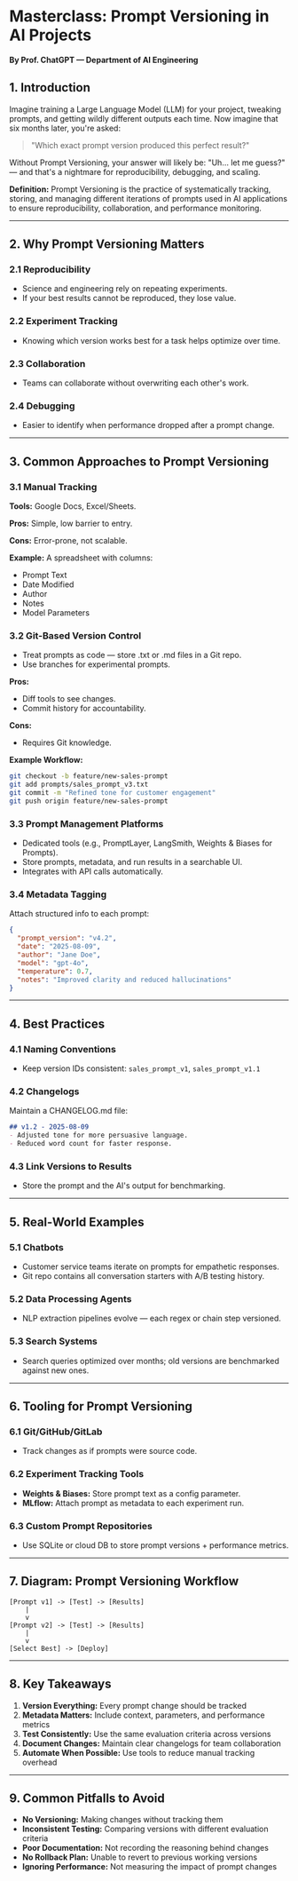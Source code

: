 # Masterclass: Prompt Versioning in AI Projects

**By Prof. ChatGPT — Department of AI Engineering**

## 1. Introduction

Imagine training a Large Language Model (LLM) for your project, tweaking prompts, and getting wildly different outputs each time.
Now imagine that six months later, you're asked:

> "Which exact prompt version produced this perfect result?"

Without Prompt Versioning, your answer will likely be: "Uh… let me guess?" — and that's a nightmare for reproducibility, debugging, and scaling.

**Definition:**
Prompt Versioning is the practice of systematically tracking, storing, and managing different iterations of prompts used in AI applications to ensure reproducibility, collaboration, and performance monitoring.

---

## 2. Why Prompt Versioning Matters

### 2.1 Reproducibility

- Science and engineering rely on repeating experiments.
- If your best results cannot be reproduced, they lose value.

### 2.2 Experiment Tracking

- Knowing which version works best for a task helps optimize over time.

### 2.3 Collaboration

- Teams can collaborate without overwriting each other's work.

### 2.4 Debugging

- Easier to identify when performance dropped after a prompt change.

---

## 3. Common Approaches to Prompt Versioning

### 3.1 Manual Tracking

**Tools:** Google Docs, Excel/Sheets.

**Pros:** Simple, low barrier to entry.

**Cons:** Error-prone, not scalable.

**Example:** A spreadsheet with columns:
- Prompt Text
- Date Modified
- Author
- Notes
- Model Parameters

### 3.2 Git-Based Version Control

- Treat prompts as code — store .txt or .md files in a Git repo.
- Use branches for experimental prompts.

**Pros:**
- Diff tools to see changes.
- Commit history for accountability.

**Cons:**
- Requires Git knowledge.

**Example Workflow:**
```bash
git checkout -b feature/new-sales-prompt
git add prompts/sales_prompt_v3.txt
git commit -m "Refined tone for customer engagement"
git push origin feature/new-sales-prompt
```

### 3.3 Prompt Management Platforms

- Dedicated tools (e.g., PromptLayer, LangSmith, Weights & Biases for Prompts).
- Store prompts, metadata, and run results in a searchable UI.
- Integrates with API calls automatically.

### 3.4 Metadata Tagging

Attach structured info to each prompt:

```json
{
  "prompt_version": "v4.2",
  "date": "2025-08-09",
  "author": "Jane Doe",
  "model": "gpt-4o",
  "temperature": 0.7,
  "notes": "Improved clarity and reduced hallucinations"
}
```

---

## 4. Best Practices

### 4.1 Naming Conventions

- Keep version IDs consistent: `sales_prompt_v1`, `sales_prompt_v1.1`

### 4.2 Changelogs

Maintain a CHANGELOG.md file:

```markdown
## v1.2 - 2025-08-09
- Adjusted tone for more persuasive language.
- Reduced word count for faster response.
```

### 4.3 Link Versions to Results

- Store the prompt and the AI's output for benchmarking.

---

## 5. Real-World Examples

### 5.1 Chatbots

- Customer service teams iterate on prompts for empathetic responses.
- Git repo contains all conversation starters with A/B testing history.

### 5.2 Data Processing Agents

- NLP extraction pipelines evolve — each regex or chain step versioned.

### 5.3 Search Systems

- Search queries optimized over months; old versions are benchmarked against new ones.

---

## 6. Tooling for Prompt Versioning

### 6.1 Git/GitHub/GitLab

- Track changes as if prompts were source code.

### 6.2 Experiment Tracking Tools

- **Weights & Biases:** Store prompt text as a config parameter.
- **MLflow:** Attach prompt as metadata to each experiment run.

### 6.3 Custom Prompt Repositories

- Use SQLite or cloud DB to store prompt versions + performance metrics.

---

## 7. Diagram: Prompt Versioning Workflow

```
[Prompt v1] -> [Test] -> [Results]  
    |  
    v  
[Prompt v2] -> [Test] -> [Results]  
    |  
    v  
[Select Best] -> [Deploy]
```

---

## 8. Key Takeaways

1. **Version Everything:** Every prompt change should be tracked
2. **Metadata Matters:** Include context, parameters, and performance metrics
3. **Test Consistently:** Use the same evaluation criteria across versions
4. **Document Changes:** Maintain clear changelogs for team collaboration
5. **Automate When Possible:** Use tools to reduce manual tracking overhead

---

## 9. Common Pitfalls to Avoid

- **No Versioning:** Making changes without tracking them
- **Inconsistent Testing:** Comparing versions with different evaluation criteria
- **Poor Documentation:** Not recording the reasoning behind changes
- **No Rollback Plan:** Unable to revert to previous working versions
- **Ignoring Performance:** Not measuring the impact of prompt changes
